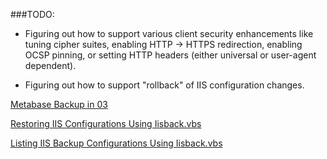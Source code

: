 ###TODO:
 - Figuring out how to support various client security enhancements like
   tuning cipher suites, enabling HTTP -> HTTPS redirection, enabling
   OCSP pinning, or setting HTTP headers (either universal or user-agent
   dependent).

 - Figuring out how to support "rollback" of IIS configuration changes.
 
 [Metabase Backup in 03](https://support.microsoft.com/en-us/kb/324277)
 
 [Restoring IIS Configurations Using Iisback.vbs](https://www.microsoft.com/technet/prodtechnol/WindowsServer2003/Library/IIS/7429a26d-45f0-41fe-bf45-a6e1d3be7ce1.mspx?mfr=true)
 
 [Listing IIS Backup Configurations Using Iisback.vbs](https://www.microsoft.com/technet/prodtechnol/WindowsServer2003/Library/IIS/05001ec3-be42-431a-bfe8-08c865564037.mspx?mfr=true)
 
